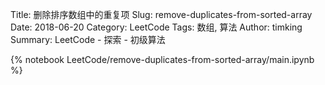 Title: 删除排序数组中的重复项
Slug: remove-duplicates-from-sorted-array
Date: 2018-06-20
Category: LeetCode
Tags: 数组, 算法
Author: timking
Summary: LeetCode - 探索 - 初级算法

{% notebook LeetCode/remove-duplicates-from-sorted-array/main.ipynb %}